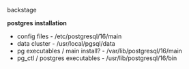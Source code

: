 backstage

**postgres installation**
* config files - /etc/postgresql/16/main
* data cluster - /usr/local/pgsql/data
* pg executables / main install? - /var/lib/postgresql/16/main
* pg_ctl / postgres executables - /usr/lib/postgresql/16/bin

